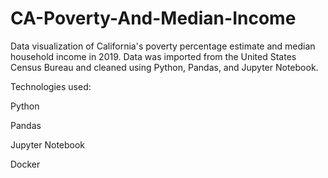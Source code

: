 # CA-Poverty-And-Median-Income
Data visualization of California's poverty percentage estimate and median household income in 2019. Data was imported from the United States Census Bureau and cleaned using Python, Pandas, and Jupyter Notebook.

Technologies used:

Python

Pandas

Jupyter Notebook

Docker
